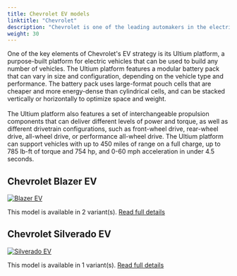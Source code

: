 ```yaml
---
title: Chevrolet EV models
linktitle: "Chevrolet"
description: "Chevrolet is one of the leading automakers in the electric vehicle (EV) market, with a vision to create a world with zero crashes, zero emissions, and zero congestion. The company is committed to providing EVs for everyone, from compact cars to full-size trucks, with a range of models that suit different needs and preferences."
weight: 30
---
```

<!-- markdownlint-disable MD033 -->
<!-- markdownlint-disable MD010 -->
One of the key elements of Chevrolet's EV strategy is its Ultium platform, a purpose-built platform for electric vehicles that can be used to build any number of vehicles. The Ultium platform features a modular battery pack that can vary in size and configuration, depending on the vehicle type and performance. The battery pack uses large-format pouch cells that are cheaper and more energy-dense than cylindrical cells, and can be stacked vertically or horizontally to optimize space and weight.<br /><br />The Ultium platform also features a set of interchangeable propulsion components that can deliver different levels of power and torque, as well as different drivetrain configurations, such as front-wheel drive, rear-wheel drive, all-wheel drive, or performance all-wheel drive. The Ultium platform can support vehicles with up to 450 miles of range on a full charge, up to 785 lb-ft of torque and 754 hp, and 0-60 mph acceleration in under 4.5 seconds.


## Chevrolet Blazer EV

<a href="blazer_ev"><img src="https://media.evkx.net/multimedia/models/chevrolet/blazer_ev/blazer_ev_ss/main_1_st.jpg" class="img-fluid" alt="Blazer EV" ></a>

This model is available in 2 variant(s). 
[Read full details](blazer_ev/)

## Chevrolet Silverado EV

<a href="silverado_ev"><img src="https://media.evkx.net/multimedia/models/chevrolet/silverado_ev/silverado_ev_4wt/main_1_st.jpg" class="img-fluid" alt="Silverado EV" ></a>

This model is available in 1 variant(s). 
[Read full details](silverado_ev/)
